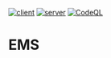 [![client](https://github.com/miraajkadam/EMS/actions/workflows/client.yml/badge.svg)](https://github.com/miraajkadam/EMS/actions/workflows/client.yml)
[![server](https://github.com/miraajkadam/EMS/actions/workflows/server.yml/badge.svg)](https://github.com/miraajkadam/EMS/actions/workflows/server.yml)
[![CodeQL](https://github.com/miraajkadam/EMS/actions/workflows/codeql-analysis.yml/badge.svg)](https://github.com/miraajkadam/EMS/actions/workflows/codeql-analysis.yml)
# EMS
